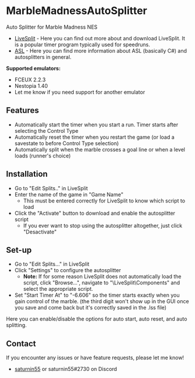 # MarbleMadnessAutoSplitter
Auto Splitter for Marble Madness NES

- [LiveSplit](http://livesplit.github.io/) - Here you can find out more about and download LiveSplit. It is a popular timer program typically used for speedruns.
- [ASL](https://github.com/LiveSplit/LiveSplit/blob/master/Documentation/Auto-Splitters.md) - Here you can find more information about ASL (basically C#) and autosplitters in general.

**Supported emulators:**
 - FCEUX 2.2.3
 - Nestopia 1.40
 - Let me know if you need support for another emulator
 
## Features

- Automatically start the timer when you start a run. Timer starts after selecting the Control Type
- Automatically reset the timer when you restart the game (or load a savestate to before Control Type selection)
- Automatically split when the marble crosses a goal line or when a level loads (runner's choice)

## Installation

- Go to "Edit Splits.." in LiveSplit
- Enter the name of the game in "Game Name"
  - This must be entered correctly for LiveSplit to know which script to load
- Click the "Activate" button to download and enable the autosplitter script
  - If you ever want to stop using the autosplitter altogether, just click "Desactivate"
  
## Set-up

- Go to "Edit Splits..." in LiveSplit
- Click "Settings" to configure the autosplitter
  - **Note:** If for some reason LiveSplit does not automatically load the script, click "Browse...", navigate to "\LiveSplit\Components\" and select the appropriate script.
- Set "Start Timer At" to "-6.606" so the timer starts exactly when you gain control of the marble. (the third digit won't show up in the GUI once you save and come back but it's correctly saved in the .lss file)
  
Here you can enable/disable the options for auto start, auto reset, and auto splitting.

## Contact

If you encounter any issues or have feature requests, please let me know! 

- [saturnin55](http://twitch.tv/saturnin55) or saturnin55#2730 on Discord
